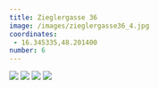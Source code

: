 ```yaml
---
title: Zieglergasse 36
image: /images/zieglergasse36_4.jpg
coordinates:
 - 16.345335,48.201400
number: 6
---
```



<div class="photos">
<img src="{{site.url}}/images/zieglergasse36_1.jpg" >
<img src="{{site.url}}/images/zieglergasse36_2.jpg" >
<img src="{{site.url}}/images/zieglergasse36_3.jpg" >
<img src="{{site.url}}/images/zieglergasse36_4.jpg" >


</div>
